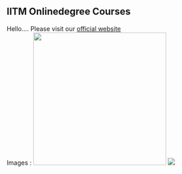 ## IITM Onlinedegree Courses
Hello....
Please visit our [official website](https://onlinedegree.iitm.ac.in/)<br/>
Images :
<img src="https://onlinedegree.iitm.ac.in/assets/img/homepage/apply_now_card_3.jpg" width="300" heigth="300" >
<img src="https://onlinedegree.iitm.ac.in/assets/img/homepage/apply_now_card_1.jpg" >
                                                                                   
